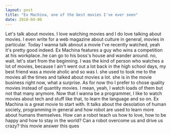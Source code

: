 ```yaml
---
layout: post
title: "Ex Machina, one of the best movies I've ever seen"
date: 2018-04-06
---
```


Let's talk about movies. 
I love watching movies and I do love talking about movies. 
I even write for a web magazine about culture in general, movies in particular.
Today I wanna talk abnout a movie I've recently watched, yeah it's pretty good indeed.
Ex Machina features a guy who wins a competition at his workplace..he can go to his boss's house and wander around. 
no, wait. 
let's start from the beginning.
I was the kind of person who watches a lot of movies, because I ain't went out a lot back in the high school days, my best friend was a movie
aholic and so was I.
she used to took me to the movies all the times and talked about movies a lot. 
she is in the movie business right now, what a surprise. 
As for now tho I prefer to chose quality movies instead of quantity movies. I mean, yeah, I watch loads of them but not that many anymore.
Now that I wanna be a programmer, I like to watch movies about tech and stuff like that, to learn the language and so on.
Ex Machina is a great movie to start with. It talks about the desolation of human society, programming in general and how robot are used to
learn more about humans themselves.
How can a robot teach us how to love, how to be happy and how to stay in the world?
Can a robot overcome us and drive us crazy?
this movie answer this ques
